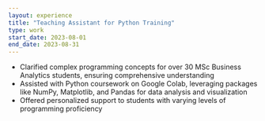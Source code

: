```yaml
---
layout: experience
title: "Teaching Assistant for Python Training"
type: work
start_date: 2023-08-01
end_date: 2023-08-31
---
```

- Clarified complex programming concepts for over 30 MSc Business Analytics students, ensuring comprehensive understanding
- Assisted with Python coursework on Google Colab, leveraging packages like NumPy, Matplotlib, and Pandas for data analysis and visualization
- Offered personalized support to students with varying levels of programming proficiency